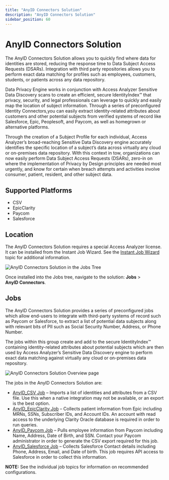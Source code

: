 ```yaml
---
title: "AnyID Connectors Solution"
description: "AnyID Connectors Solution"
sidebar_position: 60
---
```


# AnyID Connectors Solution

The AnyID Connectors Solution allows you to quickly find where data for identities are stored,
reducing the response time to Data Subject Access Requests (DSARs). Integration with third party
repositories allows you to perform exact data matching for profiles such as employees, customers,
students, or patients across any data repository.

Data Privacy Engine works in conjunction with Access Analyzer Sensitive Data Discovery scans to
create an efficient, secure IdentityIndex™ that privacy, security, and legal professionals can
leverage to quickly and easily map the location of subject information. Through a series of
preconfigured Identity Connectors,you can easily extract identity-related attributes about customers
and other potential subjects from verified systems of record like Salesforce, Epic, Peoplesoft, and
Paycom, as well as homegrown or alternative platforms.

Through the creation of a Subject Profile for each individual, Access Analyzer’s broad-reaching
Sensitive Data Discovery engine accurately identifies the specific location of a subject’s data
across virtually any cloud or on-premises data repository. With this context in tow, organizations
can now easily perform Data Subject Access Requests (DSARs), zero-in on where the implementation of
Privacy by Design principles are needed most urgently, and know for certain when breach attempts and
activities involve consumer, patient, resident, and other subject data.

## Supported Platforms

- CSV
- EpicClarity
- Paycom
- Salesforce

## Location

The AnyID Connectors Solution requires a special Access Analyzer license. It can be installed from
the Instant Job Wizard. See the [Instant Job Wizard](/docs/accessanalyzer/12.0/admin/jobs/instantjobs/overview.md) topic
for additional information.

![AnyID Connectors Solution in the Jobs Tree](/img/product_docs/accessanalyzer/12.0/solutions/anyid/jobstree.webp)

Once installed into the Jobs tree, navigate to the solution: **Jobs** > **AnyID Connectors**.

## Jobs

The AnyID Connectors Solution provides a series of preconfigured jobs which allow end-users to
integrate with third-party systems of record such as Paycom or Salesforce, to extract a list of
potential data subjects along with relevant bits of PII such as Social Security Number, Address, or
Phone Number.

The jobs within this group create and add to the secure IdentityIndex™ containing identity-related
attributes about potential subjects which are then used by Access Analyzer’s Sensitive Data
Discovery engine to perform exact data matching against virtually any cloud or on-premises data
repository.

![AnyID Connectors Solution Overview page](/img/product_docs/accessanalyzer/12.0/solutions/anyid/overviewpage.webp)

The jobs in the AnyID Connectors Solution are:

- [AnyID_CSV Job](/docs/accessanalyzer/12.0/solutions/anyid/anyid_csv.md) – Imports a list of identities and attributes from a CSV file. Use
  this when a native integration may not be available, or an export is the best option.
- [AnyID_EpicClarity Job](/docs/accessanalyzer/12.0/solutions/anyid/anyid_epicclarity.md) – Collects patient information from Epic including
  MRNs, SSNs, Subscriber IDs, and Account IDs. An account with read access to the underlying Clarity
  Oracle database is required in order to run queries.
- [AnyID_Paycom Job](/docs/accessanalyzer/12.0/solutions/anyid/anyid_paycom.md) – Pulls employee information from Paycom including Name,
  Address, Date of Birth, and SSN. Contact your Paycom administrator in order to generate the CSV
  export required for this job.
- [AnyID_Salesforce Job](/docs/accessanalyzer/12.0/solutions/anyid/anyid_salesforce.md) – Collects Salesforce Contact details including Phone,
  Address, Email, and Date of birth. This job requires API access to Salesforce in order to collect
  this information.

**NOTE:** See the individual job topics for information on recommended configurations.

